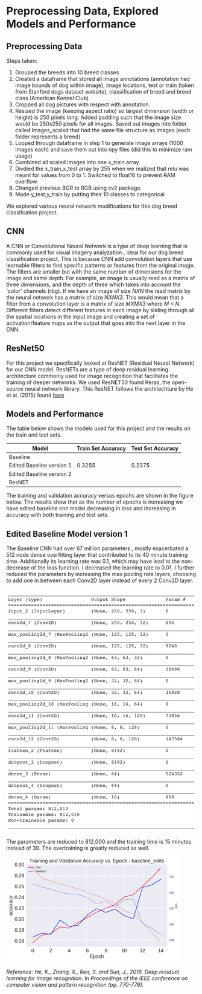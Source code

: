 Preprocessing Data, Explored Models and Performance
=============================

Preprocessing Data
------------
Steps taken: 
1. Grouped the breeds into 10 breed classes
2. Created a dataframe that stored all image annotations (annotation had image bounds of dog within image), image locations, test or train (taken from Stanford dogs dataset website), classification of breed and breed class (American Kennel Club)
3. Cropped all dog pictures with respect with annotation.
4. Resized the image (keeping aspect ratio) so largest dimension (width or height) is 250 pixels long. Added padding such that the image size would be 250x250 pixels for all images. Saved out images into folder called Images_scaled that had the same file structure as Images (each folder represents a breed)
5. Looped through dataframe in step 1 to generate image arrays (1000 images each) and save them out into npy files (did this to minimize ram usage)
6. Combined all scaled images into one x_train array.
7. Divdied the x_train,x_test array by 255 when we realized that relu was meant for values from 0 to 1. Switched to float16 to prevent RAM overflow.
8. Changed previous BGR to RGB using cv2 package.
9. Made y_test,y_train by putting their 10 classes to categorical



We explored various neural network modifications for this dog breed classifcation project. 

CNN 
--------
A CNN or Convolutional Neural Network is a type of deep learning that is commonly used for visual imagery analyzation , ideal for our dog breed classification project. This is because CNN add convolution layers that use learnable filters to find specific patterns or features from the original image. The filters are smaller but with the same number of dimensions for the image and same depth.  For example, an image is usually read as a matrix of three dimensions, and the depth of three which takes into account the 'color' channels (rbg). If we have an image of size *NXN* the read matrix by the neural network has a matrix of size *NXNX3*. This would mean that a filter from a convolution layer is a matrix of size *MXMX3* where *M < N*. Different filters detect different features in each image by sliding through all the spatial locations in the input image and creating a set of activation/feature maps as the output that goes into the next layer in the CNN. 

ResNet50
----------
For this project we specifically looked at ResNET (Residual Neural Network) for our CNN model. ResNETs are a type of deep residual learning architecture commonly used for image recognition that facilitates the training of deeper networks. We used ResNET50 found Keras, the open-source neural network library. This ResNET follows the architechture by He et al. (2015) found [here](https://arxiv.org/abs/1512.03385)

Models and Performance
--------

The table below shows the models used for this project and the results on the train and test sets. 

|**Model**           |**Train Set Accuracy** |**Test Set Accuracy**|
|--------------------|-----------------------|---------------------|
|Baseline   |    | |
|Edited Baseline version 1|  0.3255  |  0.2375 |
|Edited Baseline version 2|          ||
| ResNET |           |    |


The training and validation accuracy versus epochs are shown in the figure below. The results show that as the number of epochs is increasing we have edited baseline cnn model decreasing in loss and increasing in accuracy with both training and test sets.
## Edited Baseline Model version 1
The Baseline CNN had over 67 million parameters , mostly exacerbated a 512 node dense overfitting layer that contributed to its 40 minute training time. Additionally its learning rate was 0.1, which may have lead to the non-decrease of the loss function. I decreased the learning rate to 0.01. I further reduced the parameters by increasing the max pooling rate layers, choosing to add one in between each Conv2D layer instead of every 2 Conv2D layer.

![Edited baseline model description](https://raw.githubusercontent.com/ayshaw/Dog-Breed-Project/master/baseline_edits_v1.png "Edited Baseline Model")

The parameters are reduced to 812,000 and the training time is 15 minutes instead of 30. The overtraining is greatly reduced as well.

![Edited baseline results](https://raw.githubusercontent.com/ayshaw/Dog-Breed-Project/master/accuracy_cal.png "Edited Baseline results")




*Reference:
He, K., Zhang, X., Ren, S. and Sun, J., 2016. Deep residual learning for image recognition. In Proceedings of the IEEE conference on computer vision and pattern recognition (pp. 770-778).*




